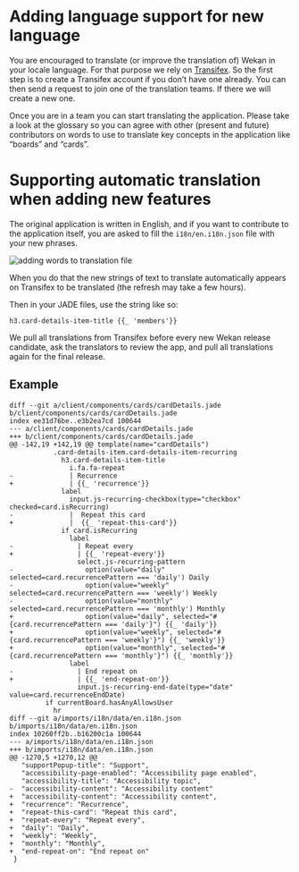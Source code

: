 # Adding language support for new language

You are encouraged to translate (or improve the translation of) Wekan in your
locale language. For that purpose we rely on
[Transifex](https://app.transifex.com/wekan/). So the first step is to
create a Transifex account if you don’t have one already. You can then send a
request to join one of the translation teams. If there we will create a new one.

Once you are in a team you can start translating the application. Please take a
look at the glossary so you can agree with other (present and future)
contributors on words to use to translate key concepts in the application like
“boards” and “cards”.

# Supporting automatic translation when adding new features

The original application is written in English, and if you want to contribute to
the application itself, you are asked to fill the `i18n/en.i18n.json` file with your new phrases.

![adding words to translation file](https://i.imgur.com/GOVY141.png)

When you do that the new strings of text to translate automatically appears on
Transifex to be translated (the refresh may take a few hours).

Then in your JADE files, use the string like so:

`h3.card-details-item-title {{_ 'members'}}`

We pull all translations from Transifex before every new Wekan release
candidate, ask the translators to review the app, and pull all translations
again for the final release.

## Example

```
diff --git a/client/components/cards/cardDetails.jade b/client/components/cards/cardDetails.jade
index ee31d76be..e3b2ea7cd 100644
--- a/client/components/cards/cardDetails.jade
+++ b/client/components/cards/cardDetails.jade
@@ -142,19 +142,19 @@ template(name="cardDetails")
           .card-details-item.card-details-item-recurring
             h3.card-details-item-title
               i.fa.fa-repeat
-              | Recurrence
+              | {{_ 'recurrence'}}
             label
               input.js-recurring-checkbox(type="checkbox" checked=card.isRecurring)
-              |  Repeat this card
+              |  {{_ 'repeat-this-card'}}
             if card.isRecurring
               label
-                | Repeat every
+                | {{_ 'repeat-every'}}
                 select.js-recurring-pattern
-                  option(value="daily" selected=card.recurrencePattern === 'daily') Daily
-                  option(value="weekly" selected=card.recurrencePattern === 'weekly') Weekly
-                  option(value="monthly" selected=card.recurrencePattern === 'monthly') Monthly
+                  option(value="daily", selected="#{card.recurrencePattern === 'daily'}") {{_ 'daily'}}
+                  option(value="weekly", selected="#{card.recurrencePattern === 'weekly'}") {{_ 'weekly'}}
+                  option(value="monthly", selected="#{card.recurrencePattern === 'monthly'}") {{_ 'monthly'}}
               label
-                | End repeat on
+                | {{_ 'end-repeat-on'}}
                 input.js-recurring-end-date(type="date" value=card.recurrenceEndDate)
         if currentBoard.hasAnyAllowsUser
           hr
diff --git a/imports/i18n/data/en.i18n.json b/imports/i18n/data/en.i18n.json
index 10260ff2b..b16200c1a 100644
--- a/imports/i18n/data/en.i18n.json
+++ b/imports/i18n/data/en.i18n.json
@@ -1270,5 +1270,12 @@
   "supportPopup-title": "Support",
   "accessibility-page-enabled": "Accessibility page enabled",
   "accessibility-title": "Accessibility topic",
-  "accessibility-content": "Accessibility content"
+  "accessibility-content": "Accessibility content",
+  "recurrence": "Recurrence",
+  "repeat-this-card": "Repeat this card",
+  "repeat-every": "Repeat every",
+  "daily": "Daily",
+  "weekly": "Weekly",
+  "monthly": "Monthly",
+  "end-repeat-on": "End repeat on"
 }
```